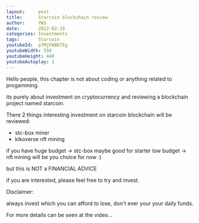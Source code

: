 ```yaml
---
layout:     post
title:      Starcoin blockchain review
author:     YWS
date:       2022-02-19
categories: Investments
tags: 		Starcoin
youtubeId: 	p7MjFW8KTEg
youtubeWidth: 550
youtubeHeight: 440
youtubeAutoplay: 1
---
```


Hello people, this chapter is not about coding or anything related to progamming. 

its purely about investment on cryptocurrency and reviewing a blockchain project named starcoin.

There 2 things interesting investment on starcoin blockchain will be reviewed:
- stc-box miner
- kikoverse nft mining

if you have huge budget -> stc-box maybe good for starter
low budget -> nft mining will be you choice for now :)

but this is NOT a FINANCIAL ADVICE

if you are interested, please feel free to try and invest.

Disclaimer:

always invest which you can afford to lose, don't ever your your daily funds.

For more details can be seen at the video...